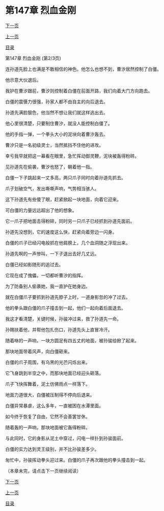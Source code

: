 <h1>第147章   烈血金刚</h1>
            <div><p><a href="./440_%E7%AC%AC147%E7%AB%A0_%E7%83%88%E8%A1%80%E9%87%91%E5%88%9A.md">下一页</a></p><p><a href="./438_%E7%AC%AC147%E7%AB%A0_%E7%83%88%E8%A1%80%E9%87%91%E5%88%9A.md">上一页</a></p><p><a href="../">目录</a></p></div>
            <div><p>第147章   烈血金刚 (第2/3页)</p><p>连孙道先脸上也满是不敢相信的神色。他怎么也想不到，曹汐居然控制了白僵。</p><p>他示意大伙退后。</p><p>我护在曹汐跟前，曹汐则控制着白僵在前面开路，我们向着大门方向跑去。</p><p>白僵的震慑力很强，孙家人都不由自主的向后退去。</p><p>孙道先满脸狠色，他当然不想让我们就这样逃出去。</p><p>他心里很清楚，只要制住曹汐，就没人能控制白僵了。</p><p>他的手指一弹，一个拳头大小的泥块向着曹汐轰去。</p><p>曹汐只是一名初级灵士，当然抵挡不住他的进攻。</p><p>幸亏我早就把这一幕看在眼里，急忙挥动御灵鞭，泥块被轰得粉碎。</p><p>见孙道先在偷袭，曹汐也怒了，朝着他一指。</p><p>白僵一下子跳起来一丈多高，两只爪子同时向着孙道先抓去。</p><p>爪子划破空气，发出嘶嘶声响，气势相当骇人。</p><p>这下孙道先有些傻了眼，赶紧掀起一块地面，向着它迎来。</p><p>可白僵的力量远远超出了他的想象。</p><p>它一爪子把地面击得粉碎，同时另一只爪子已经抓到孙道先面前。</p><p>孙道先没想到，它的速度这么快，赶紧向着旁边一闪身。</p><p>白僵的爪子已经闪电般抓在他肩膀上，几个血洞随之浮现出来。</p><p>孙道先啊的一声惨叫，一下子退出去好几丈远。</p><p>白僵已经如影随形的追过去。</p><p>它现在成了傀儡，一切都听曹汐的指挥。</p><p>为了防备别人偷袭她，我一直护在她身边。</p><p>就在白僵爪子要抓到孙道先脖子上时，一道身影忽的冲了过去。</p><p>他的拳头跟白僵的爪子撞击到一起，他们一起向着后面退去。</p><p>我这才看清楚，关键时候，孙骏冲过来，救了孙道先一命。</p><p>孙赐扶着他，并帮他包扎伤口，孙道先头上直冒冷汗。</p><p>随着咻的一声响，一块方圆足有四五丈的地面，被孙骏给掀了起来。</p><p>那块地面带着风声，向白僵砸来。</p><p>白僵的爪子周围，有乌黑的光芒闪烁出来。</p><p>它飞身跳到半空之中，而那块地面已经迎头砸落。</p><p>爪子飞快挥舞着，泥土仿佛雨点一样落下。</p><p>地面力道很大，白僵被压制得不停向后退来。</p><p>白僵异常暴虐，这么多年，一直被困在水潭里面。</p><p>如今终于恢复了自由，它然不会善罢甘休。</p><p>随着轰的一声响，那块地面被它轰得粉碎。</p><p>与此同时，它的身影从泥土中穿过，闪电一样扑到孙骏面前。</p><p>白僵的实力达到灵王级别，并不比孙骏差多少。</p><p>匆忙中，孙骏挥动拳头迎过来。白僵的爪子再次跟他的拳头撞击到一起。</p><p>（本章未完，请点击下一页继续阅读）</p></div>
            <div><p><a href="./440_%E7%AC%AC147%E7%AB%A0_%E7%83%88%E8%A1%80%E9%87%91%E5%88%9A.md">下一页</a></p><p><a href="./438_%E7%AC%AC147%E7%AB%A0_%E7%83%88%E8%A1%80%E9%87%91%E5%88%9A.md">上一页</a></p><p><a href="../">目录</a></p></div>